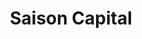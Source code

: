 ---
layout: firm_page
title: "Saison Capital"
id: "saisoncapital.com"
permalink: "/saisoncapitalsaisoncapital.com/"
website: "https://www.saisoncapital.com"
offices: "Singapore (Singapore)"
investment_stages: "Pre-Seed, Seed, Series A"
portfolio_companies: ""
portfolio_link: "https://www.saisoncapital.com/portfolio"
investment_markets: "Fintech, e-commerce, Web3"
founded_year: "2019"
description: "Saison Capital is the venture capital arm of Credit Saison, a US$30B AUM financial services conglomerate. They invest in early-stage companies globally, focusing on Southeast Asia and India, with a portfolio spanning various verticals. They offer patient equity financing and leverage Credit Saison's resources and network."
linkedin: "https://www.linkedin.com/company/saisoncapital"
twitter: "https://twitter.com/SaisonCapital"
instagram: ""
team_page: "https://www.saisoncapital.com/about"
investor_type: "Venture Capital"
crunchbase: "https://www.crunchbase.com/organization/saison-capital"
pitchbook: "https://pitchbook.com/profiles/investor/433562-68"

# SEO Optimization
meta_title: "Saison Capital - VC Firm - projectstartups.com"
meta_description: "Saison Capital, Saison Capital is the venture capital arm of Credit Saison, a US$30B AUM financial services conglomerate. They invest in early-stage companies globall..."
meta_keywords: "Saison Capital, Fintech, e-commerce, Web3, VC firm, venture capital, startup investor, projectstartups.com"
canonical_url: "https://vc.projectstartups.com/saisoncapitalsaisoncapital.com/"
---
